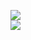 [![](https://img.shields.io/badge/Made%20With-Github%20Spray-lightgrey.svg?style=for-the-badge&logo=github)](https://github.com/Annihil/github-spray#22293)  
[![](https://i.imgur.com/2DrTn0Z.gif)](https://github.com/Annihil/github-spray)